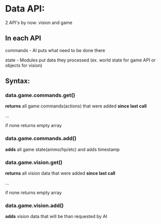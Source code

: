 # Data API:
2 API's by now: vision and game

## In each API
commands - AI puts what need to be done there

state - Modules put data they processed (ex. world state for game API or objects for vision)


## Syntax:

### data.game.commands.get()
  **returns** all game commands(actions) that were added **since last call**

  ...

  if none returns empty array

### data.game.commands.add()
**adds** all game state(ammo/hp/etc) and adds timestamp

### data.game.vision.get()

  **returns** all vision data that were added **since last call**

  ...

  if none returns empty array

### data.game.vision.add()
  **adds** vision data that will be than requested by AI
